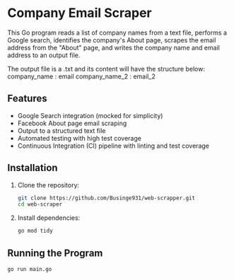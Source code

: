 # Company Email Scraper

This Go program reads a list of company names from a text file, performs a Google search, identifies the company's About page, scrapes the email address from the "About" page, and writes the company name and email address to an output file.

The output file is a .txt and its content will have the structure below:
 company_name : email
 company_name_2 : email_2


## Features
- Google Search integration (mocked for simplicity)
- Facebook About page email scraping
- Output to a structured text file
- Automated testing with high test coverage
- Continuous Integration (CI) pipeline with linting and test coverage

## Installation

1. Clone the repository:
    ```bash
    git clone https://github.com/Businge931/web-scrapper.git
    cd web-scraper
    ```

2. Install dependencies:
    ```bash
    go mod tidy
    ```

## Running the Program

```bash
go run main.go
